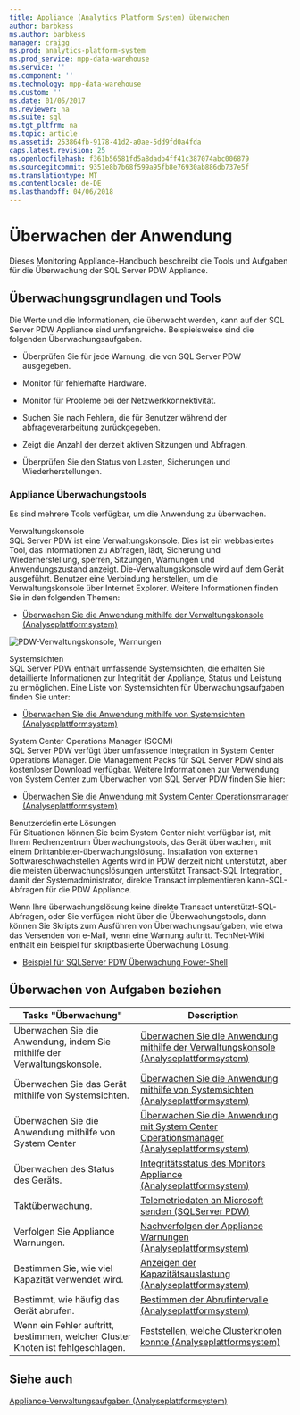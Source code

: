 ```yaml
---
title: Appliance (Analytics Platform System) überwachen
author: barbkess
ms.author: barbkess
manager: craigg
ms.prod: analytics-platform-system
ms.prod_service: mpp-data-warehouse
ms.service: ''
ms.component: ''
ms.technology: mpp-data-warehouse
ms.custom: ''
ms.date: 01/05/2017
ms.reviewer: na
ms.suite: sql
ms.tgt_pltfrm: na
ms.topic: article
ms.assetid: 253864fb-9178-41d2-a0ae-5dd9fd0a4fda
caps.latest.revision: 25
ms.openlocfilehash: f361b56581fd5a8dadb4ff41c387074abc006879
ms.sourcegitcommit: 9351e8b7b68f599a95fb8e76930ab886db737e5f
ms.translationtype: MT
ms.contentlocale: de-DE
ms.lasthandoff: 04/06/2018
---
```

# <a name="appliance-monitoring"></a>Überwachen der Anwendung
Dieses Monitoring Appliance-Handbuch beschreibt die Tools und Aufgaben für die Überwachung der SQL Server PDW Appliance.  
  
## <a name="Basics"></a>Überwachungsgrundlagen und Tools  
Die Werte und die Informationen, die überwacht werden, kann auf der SQL Server PDW Appliance sind umfangreiche. Beispielsweise sind die folgenden Überwachungsaufgaben.  
  
-   Überprüfen Sie für jede Warnung, die von SQL Server PDW ausgegeben.  
  
-   Monitor für fehlerhafte Hardware.  
  
-   Monitor für Probleme bei der Netzwerkkonnektivität.  
  
-   Suchen Sie nach Fehlern, die für Benutzer während der abfrageverarbeitung zurückgegeben.  
  
-   Zeigt die Anzahl der derzeit aktiven Sitzungen und Abfragen.  
  
-   Überprüfen Sie den Status von Lasten, Sicherungen und Wiederherstellungen.  
  
### <a name="appliance-monitoring-tools"></a>Appliance Überwachungstools  
Es sind mehrere Tools verfügbar, um die Anwendung zu überwachen.  
  
Verwaltungskonsole  
SQL Server PDW ist eine Verwaltungskonsole. Dies ist ein webbasiertes Tool, das Informationen zu Abfragen, lädt, Sicherung und Wiederherstellung, sperren, Sitzungen, Warnungen und Anwendungszustand anzeigt. Die-Verwaltungskonsole wird auf dem Gerät ausgeführt. Benutzer eine Verbindung herstellen, um die Verwaltungskonsole über Internet Explorer. Weitere Informationen finden Sie in den folgenden Themen:  
  
-   [Überwachen Sie die Anwendung mithilfe der Verwaltungskonsole &#40;Analyseplattformsystem&#41;](monitor-the-appliance-by-using-the-admin-console.md)  
  
![PDW-Verwaltungskonsole, Warnungen](./media/appliance-monitoring/SQL_Server_PDW_AdminConsol_Queries.png "SQL_Server_PDW_AdminConsol_Queries")  
  
Systemsichten  
SQL Server PDW enthält umfassende Systemsichten, die erhalten Sie detaillierte Informationen zur Integrität der Appliance, Status und Leistung zu ermöglichen. Eine Liste von Systemsichten für Überwachungsaufgaben finden Sie unter:  
  
-   [Überwachen Sie die Anwendung mithilfe von Systemsichten &#40;Analyseplattformsystem&#41;](monitor-the-appliance-by-using-system-views.md)  
  
System Center Operations Manager (SCOM)  
SQL Server PDW verfügt über umfassende Integration in System Center Operations Manager. Die Management Packs für SQL Server PDW sind als kostenloser Download verfügbar. Weitere Informationen zur Verwendung von System Center zum Überwachen von SQL Server PDW finden Sie hier:  
  
-   [Überwachen Sie die Anwendung mit System Center Operationsmanager &#40;Analyseplattformsystem&#41;](monitor-the-appliance-by-using-system-center-operations-manager.md)  
  
Benutzerdefinierte Lösungen  
Für Situationen können Sie beim System Center nicht verfügbar ist, mit Ihrem Rechenzentrum Überwachungstools, das Gerät überwachen, mit einem Drittanbieter-überwachungslösung. Installation von externen Softwareschwachstellen Agents wird in PDW derzeit nicht unterstützt, aber die meisten überwachungslösungen unterstützt Transact\-SQL Integration, damit der Systemadministrator, direkte Transact implementieren kann\-SQL-Abfragen für die PDW Appliance.  
  
Wenn Ihre überwachungslösung keine direkte Transact unterstützt\-SQL-Abfragen, oder Sie verfügen nicht über die Überwachungstools, dann können Sie Skripts zum Ausführen von Überwachungsaufgaben, wie etwa das Versenden von e-Mail, wenn eine Warnung auftritt.  TechNet-Wiki enthält ein Beispiel für skriptbasierte Überwachung Lösung.  
  
-   [Beispiel für SQLServer PDW Überwachung Power-Shell](http://go.microsoft.com/fwlink/?LinkId=248020)  
   
## <a name="Tasks"></a>Überwachen von Aufgaben beziehen  
  
|Tasks "Überwachung"|Description|  
|-------------------|---------------|  
|Überwachen Sie die Anwendung, indem Sie mithilfe der Verwaltungskonsole.|[Überwachen Sie die Anwendung mithilfe der Verwaltungskonsole &#40;Analyseplattformsystem&#41;](monitor-the-appliance-by-using-the-admin-console.md)|  
|Überwachen Sie das Gerät mithilfe von Systemsichten.|[Überwachen Sie die Anwendung mithilfe von Systemsichten &#40;Analyseplattformsystem&#41;](monitor-the-appliance-by-using-system-views.md)|  
|Überwachen Sie die Anwendung mithilfe von System Center|[Überwachen Sie die Anwendung mit System Center Operationsmanager &#40;Analyseplattformsystem&#41;](monitor-the-appliance-by-using-system-center-operations-manager.md)|  
|Überwachen des Status des Geräts.|[Integritätsstatus des Monitors Appliance &#40;Analyseplattformsystem&#41;](monitor-appliance-health-state.md)|  
|Taktüberwachung.|[Telemetriedaten an Microsoft senden &#40;SQLServer PDW&#41;](send-telemetry-feedback-to-microsoft-sql-server-pdw.md)|  
|Verfolgen Sie Appliance Warnungen.|[Nachverfolgen der Appliance Warnungen &#40;Analyseplattformsystem&#41;](track-appliance-alerts.md)|  
|Bestimmen Sie, wie viel Kapazität verwendet wird.|[Anzeigen der Kapazitätsauslastung &#40;Analyseplattformsystem&#41;](view-capacity-utilization.md)|  
|Bestimmt, wie häufig das Gerät abrufen.|[Bestimmen der Abrufintervalle &#40;Analyseplattformsystem&#41;](determine-polling-frequency.md)|  
|Wenn ein Fehler auftritt, bestimmen, welcher Cluster Knoten ist fehlgeschlagen.|[Feststellen, welche Clusterknoten konnte &#40;Analyseplattformsystem&#41;](determine-which-cluster-node-failed.md)|  


<!-- MISSING LINKS |Monitor loads.|[Monitor Loads &#40;SQL Server PDW&#41;](../sqlpdw/monitor-loads-sql-server-pdw.md)|  -->  
<!-- MISSING LINKS |Monitor backups and restores.|[Monitor Backups and Restores &#40;SQL Server PDW&#41;](../sqlpdw/monitor-backups-and-restores-sql-server-pdw.md)|  -->  
<!-- MISSING LINKS |Monitor the active queries.|[Monitoring Active Queries &#40;SQL Server PDW&#41;](../sqlpdw/monitoring-active-queries-sql-server-pdw.md)|  -->  
  
## <a name="see-also"></a>Siehe auch  
<!-- MISSING LINKS [Common Metadata Query Examples &#40;SQL Server PDW&#41;](../sqlpdw/common-metadata-query-examples-sql-server-pdw.md)  -->  
[Appliance-Verwaltungsaufgaben &#40;Analyseplattformsystem&#41;](appliance-management-tasks.md)  
  
